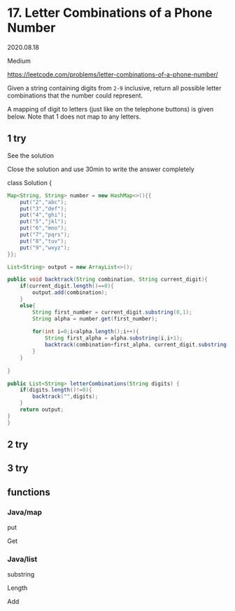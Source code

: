 # 17. Letter Combinations of a Phone Number

2020.08.18

Medium

https://leetcode.com/problems/letter-combinations-of-a-phone-number/

Given a string containing digits from `2-9` inclusive, return all possible letter combinations that the number could represent.

A mapping of digit to letters (just like on the telephone buttons) is given below. Note that 1 does not map to any letters.

## 1 try

See the solution

Close the solution and use 30min to write the answer completely

class Solution {
    
    
```java
Map<String, String> number = new HashMap<>(){{
    put("2","abc");
    put("3","def");
    put("4","ghi");
    put("5","jkl");
    put("6","mno");
    put("7","pqrs");
    put("8","tuv");
    put("9","wxyz");
}};
```

```java
List<String> output = new ArrayList<>();

public void backtrack(String combination, String current_digit){
    if(current_digit.length()==0){
        output.add(combination);
    }
    else{
        String first_number = current_digit.substring(0,1);
        String alpha = number.get(first_number);
    
        for(int i=0;i<alpha.length();i++){
            String first_alpha = alpha.substring(i,i+1);
            backtrack(combination+first_alpha, current_digit.substring(1));
        }
    }
    
}

public List<String> letterCombinations(String digits) {
    if(digits.length()!=0){
        backtrack("",digits);
    }
    return output;
}
}
```
## 2 try

## 3 try

## functions

### Java/map

put

Get

### Java/list

substring

Length

Add